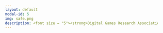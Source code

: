 ```yaml
---
layout: default
modal-id: 5
img: safe.png
description: <font size = "5"><strong>Digital Games Research Association<br>(DiGRA) 2023 - Sevilla, Spain<br><br><img src="https://raw.githubusercontent.com/janine-bower/janine-bower.github.io/master/img/portfolio/DiGRA%202023.jpg"><br><br>Children's Hospital of Philadelphia -<br>Global Medicine<br><br><img src="https://raw.githubusercontent.com/janine-bower/janine-bower.github.io/master/img/portfolio/CHOP.jpg"><br><br>Drexel University - Teaching Chinese<br><br><p><a href="https://drive.google.com/file/d/1BYvhk3xS0iLAXWRmI0daQXVZQGeUj-Kp/view?usp=sharing"><strong><font color="#0000ff">Link to AEFIS Course Evaluation Highlights</font></a><br><br><br><br>Rutgers University Study Abroad - Spain<br><br><img src="https://raw.githubusercontent.com/janine-bower/janine-bower.github.io/master/img/portfolio/Spain.jpg"><br><br>World Chinese Bridge Competition -<br>Representing Spain,<br>as an American,<br>on Chinese television<br><br><img src="https://raw.githubusercontent.com/janine-bower/janine-bower.github.io/master/img/portfolio/Hanyu%20Qiao.jpg"><br><br>Rutgers University Study Abroad - China<br><br><img src="https://raw.githubusercontent.com/janine-bower/janine-bower.github.io/master/img/portfolio/China.jpg"><br><br>Rutgers University -<br>East Asian Cultural Interest House /<br>MTV Korea /<br>General K-pop Fandom<br><br><img src="https://raw.githubusercontent.com/janine-bower/janine-bower.github.io/master/img/portfolio/Kpop%20and%20Cultural%20Stuff.jpg"><br><br>Miscellaneous Travel<br><br><img src="https://raw.githubusercontent.com/janine-bower/janine-bower.github.io/master/img/portfolio/Travel.jpg"></strong></font>
---
```

